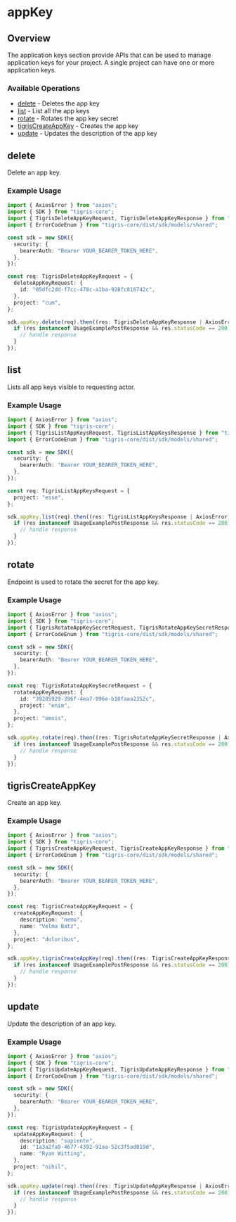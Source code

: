 # appKey

## Overview

The application keys section provide APIs that can be used to manage application keys for your project. A single project can have one or more application keys.

### Available Operations

* [delete](#delete) - Deletes the app key
* [list](#list) - List all the app keys
* [rotate](#rotate) - Rotates the app key secret
* [tigrisCreateAppKey](#tigriscreateappkey) - Creates the app key
* [update](#update) - Updates the description of the app key

## delete

Delete an app key.

### Example Usage

```typescript
import { AxiosError } from "axios";
import { SDK } from "tigris-core";
import { TigrisDeleteAppKeyRequest, TigrisDeleteAppKeyResponse } from "tigris-core/dist/sdk/models/operations";
import { ErrorCodeEnum } from "tigris-core/dist/sdk/models/shared";

const sdk = new SDK({
  security: {
    bearerAuth: "Bearer YOUR_BEARER_TOKEN_HERE",
  },
});

const req: TigrisDeleteAppKeyRequest = {
  deleteAppKeyRequest: {
    id: "05dfc2dd-f7cc-478c-a1ba-928fc816742c",
  },
  project: "cum",
};

sdk.appKey.delete(req).then((res: TigrisDeleteAppKeyResponse | AxiosError) => {
  if (res instanceof UsageExamplePostResponse && res.statusCode == 200) {
    // handle response
  }
});
```

## list

Lists all app keys visible to requesting actor.

### Example Usage

```typescript
import { AxiosError } from "axios";
import { SDK } from "tigris-core";
import { TigrisListAppKeysRequest, TigrisListAppKeysResponse } from "tigris-core/dist/sdk/models/operations";
import { ErrorCodeEnum } from "tigris-core/dist/sdk/models/shared";

const sdk = new SDK({
  security: {
    bearerAuth: "Bearer YOUR_BEARER_TOKEN_HERE",
  },
});

const req: TigrisListAppKeysRequest = {
  project: "esse",
};

sdk.appKey.list(req).then((res: TigrisListAppKeysResponse | AxiosError) => {
  if (res instanceof UsageExamplePostResponse && res.statusCode == 200) {
    // handle response
  }
});
```

## rotate

Endpoint is used to rotate the secret for the app key.

### Example Usage

```typescript
import { AxiosError } from "axios";
import { SDK } from "tigris-core";
import { TigrisRotateAppKeySecretRequest, TigrisRotateAppKeySecretResponse } from "tigris-core/dist/sdk/models/operations";
import { ErrorCodeEnum } from "tigris-core/dist/sdk/models/shared";

const sdk = new SDK({
  security: {
    bearerAuth: "Bearer YOUR_BEARER_TOKEN_HERE",
  },
});

const req: TigrisRotateAppKeySecretRequest = {
  rotateAppKeyRequest: {
    id: "39205929-396f-4ea7-996e-b10faaa2352c",
    project: "enim",
  },
  project: "omnis",
};

sdk.appKey.rotate(req).then((res: TigrisRotateAppKeySecretResponse | AxiosError) => {
  if (res instanceof UsageExamplePostResponse && res.statusCode == 200) {
    // handle response
  }
});
```

## tigrisCreateAppKey

Create an app key.

### Example Usage

```typescript
import { AxiosError } from "axios";
import { SDK } from "tigris-core";
import { TigrisCreateAppKeyRequest, TigrisCreateAppKeyResponse } from "tigris-core/dist/sdk/models/operations";
import { ErrorCodeEnum } from "tigris-core/dist/sdk/models/shared";

const sdk = new SDK({
  security: {
    bearerAuth: "Bearer YOUR_BEARER_TOKEN_HERE",
  },
});

const req: TigrisCreateAppKeyRequest = {
  createAppKeyRequest: {
    description: "nemo",
    name: "Velma Batz",
  },
  project: "doloribus",
};

sdk.appKey.tigrisCreateAppKey(req).then((res: TigrisCreateAppKeyResponse | AxiosError) => {
  if (res instanceof UsageExamplePostResponse && res.statusCode == 200) {
    // handle response
  }
});
```

## update

Update the description of an app key.

### Example Usage

```typescript
import { AxiosError } from "axios";
import { SDK } from "tigris-core";
import { TigrisUpdateAppKeyRequest, TigrisUpdateAppKeyResponse } from "tigris-core/dist/sdk/models/operations";
import { ErrorCodeEnum } from "tigris-core/dist/sdk/models/shared";

const sdk = new SDK({
  security: {
    bearerAuth: "Bearer YOUR_BEARER_TOKEN_HERE",
  },
});

const req: TigrisUpdateAppKeyRequest = {
  updateAppKeyRequest: {
    description: "sapiente",
    id: "1a3a2fa9-4677-4392-91aa-52c3f5ad019d",
    name: "Ryan Witting",
  },
  project: "nihil",
};

sdk.appKey.update(req).then((res: TigrisUpdateAppKeyResponse | AxiosError) => {
  if (res instanceof UsageExamplePostResponse && res.statusCode == 200) {
    // handle response
  }
});
```
